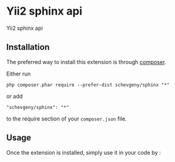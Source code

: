 Yii2 sphinx api
===============
Yii2 sphinx api

Installation
------------

The preferred way to install this extension is through [composer](http://getcomposer.org/download/).

Either run

```
php composer.phar require --prefer-dist schevgeny/sphinx "*"
```

or add

```
"schevgeny/sphinx": "*"
```

to the require section of your `composer.json` file.


Usage
-----

Once the extension is installed, simply use it in your code by  :

